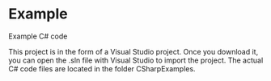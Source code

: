 # Example
Example C# code

This project is in the form of a Visual Studio project. Once you download it, you can open the .sln file with Visual Studio to import the project.
The actual C# code files are located in the folder CSharpExamples.

